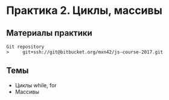 
# Практика 2. Циклы, массивы
    
## Материалы практики

    Git repository
    >     git+ssh://git@bitbucket.org/mxn42/js-course-2017.git

## Темы

 - Циклы while, for
 - Массивы
 
